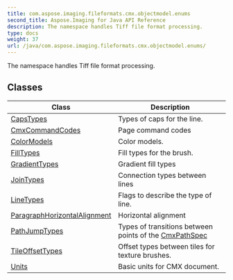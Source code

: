 ```yaml
---
title: com.aspose.imaging.fileformats.cmx.objectmodel.enums
second_title: Aspose.Imaging for Java API Reference
description: The namespace handles Tiff file format processing.
type: docs
weight: 37
url: /java/com.aspose.imaging.fileformats.cmx.objectmodel.enums/
---
```


The namespace handles Tiff file format processing.


## Classes

| Class | Description |
| --- | --- |
| [CapsTypes](../com.aspose.imaging.fileformats.cmx.objectmodel.enums/capstypes) | Types of caps for the line. |
| [CmxCommandCodes](../com.aspose.imaging.fileformats.cmx.objectmodel.enums/cmxcommandcodes) | Page command codes |
| [ColorModels](../com.aspose.imaging.fileformats.cmx.objectmodel.enums/colormodels) | Color models. |
| [FillTypes](../com.aspose.imaging.fileformats.cmx.objectmodel.enums/filltypes) | Fill types for the brush. |
| [GradientTypes](../com.aspose.imaging.fileformats.cmx.objectmodel.enums/gradienttypes) | Gradient fill types |
| [JoinTypes](../com.aspose.imaging.fileformats.cmx.objectmodel.enums/jointypes) | Connection types between lines |
| [LineTypes](../com.aspose.imaging.fileformats.cmx.objectmodel.enums/linetypes) | Flags to describe the type of line. |
| [ParagraphHorizontalAlignment](../com.aspose.imaging.fileformats.cmx.objectmodel.enums/paragraphhorizontalalignment) | Horizontal alignment |
| [PathJumpTypes](../com.aspose.imaging.fileformats.cmx.objectmodel.enums/pathjumptypes) | Types of transitions between points of the [CmxPathSpec](../com.aspose.imaging.fileformats.cmx.objectmodel.specs/cmxpathspec) |
| [TileOffsetTypes](../com.aspose.imaging.fileformats.cmx.objectmodel.enums/tileoffsettypes) | Offset types between tiles for texture brushes. |
| [Units](../com.aspose.imaging.fileformats.cmx.objectmodel.enums/units) | Basic units for CMX document. |
